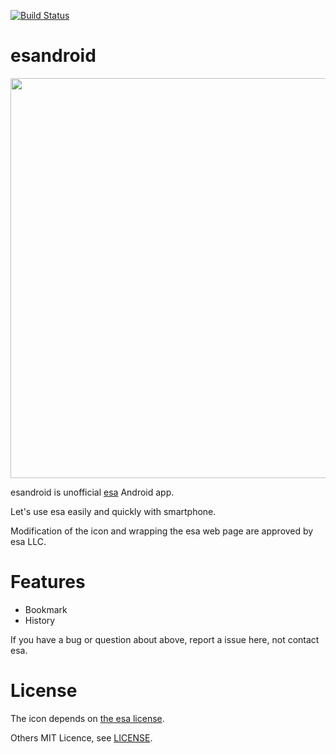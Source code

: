 [![Build Status](https://travis-ci.org/tetsuyanh/esandroid.svg?branch=master)](https://travis-ci.org/tetsuyanh/esandroid)

# esandroid

<img src="https://raw.github.com/wiki/tetsuyanh/esandroid/img/logo_vertical.png" width="640"></img>

esandroid is unofficial [esa](https://esa.io) Android app.

Let's use esa easily and quickly with smartphone.

Modification of the icon and wrapping the esa web page are approved by esa LLC.

# Features

- Bookmark
- History

If you have a bug or question about above, report a issue here, not contact esa.

# License

The icon depends on [the esa license](https://docs.esa.io/posts/79#0-12-0).

Others MIT Licence, see [LICENSE](LICENSE).

